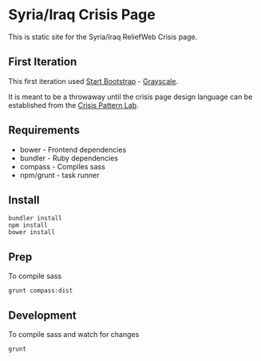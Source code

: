 # Syria/Iraq Crisis Page

This is static site for the Syria/Iraq ReliefWeb Crisis page.

## First Iteration

This first iteration used [Start Bootstrap](http://startbootstrap.com/) - [Grayscale](http://startbootstrap.com/template-overviews/grayscale/).

It is meant to be a throwaway until the crisis page design language can be established from the [Crisis Pattern Lab](https://github.com/reliefweb/rw-crisis-pl).

## Requirements

- bower - Frontend dependencies
- bundler - Ruby dependencies
- compass - Compiles sass
- npm/grunt - task runner

## Install

    bundler install
    npm install
    bower install

## Prep

To compile sass

    grunt compass:dist
    
## Development

To compile sass and watch for changes

    grunt 
